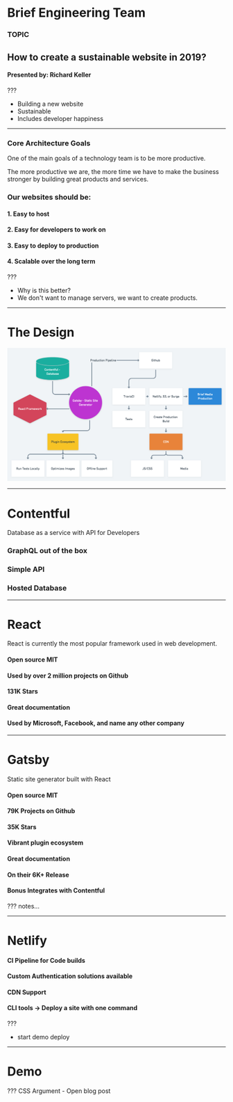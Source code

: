 # Brief Engineering Team
### TOPIC
## How to create a sustainable website in 2019?
#### Presented by: Richard Keller

???
- Building a new website
- Sustainable
- Includes developer happiness
---

### Core Architecture Goals

One of the main goals of a technology team is to be more productive. 

The more productive we are, the more time we have to make the business stronger by building great products and services.

### Our websites should be:

#### 1. Easy to host
#### 2. Easy for developers to work on
#### 3. Easy to deploy to production
#### 4. Scalable over the long term


???
- Why is this better?
- We don't want to manage servers, we want to create products.

---

# The Design

<img src='./assets/arch01.png' style='max-width:100%' />

---

# Contentful

Database as a service with API for Developers
### GraphQL out of the box
### Simple API
### Hosted Database

---

# React 
React is currently the most popular framework used in web development.

#### Open source MIT
#### Used by over 2 million projects on Github
#### 131K Stars
#### Great documentation
#### Used by Microsoft, Facebook, and name any other company

---

# Gatsby

Static site generator built with React

#### Open source MIT
#### 79K Projects on Github
#### 35K Stars
#### Vibrant plugin ecosystem
#### Great documentation
#### On their 6K+ Release
#### Bonus Integrates with Contentful



???
notes...

---

# Netlify

#### CI Pipeline for Code builds
#### Custom Authentication solutions available
#### CDN Support
#### CLI tools → Deploy a site with one command

???

- start demo deploy

---
# Demo

???
CSS Argument - Open blog post
